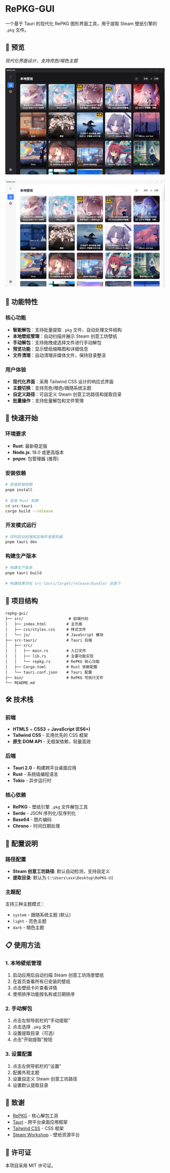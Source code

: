 # RePKG-GUI

一个基于 Tauri 的现代化 RePKG 图形界面工具，用于提取 Steam 壁纸引擎的 `.pkg` 文件。

## 👀 预览

*现代化界面设计，支持亮色/暗色主题*

![PixPin_2025-08-12_23-23-59](./assets/PixPin_2025-08-12_23-23-59.png)

![PixPin_2025-08-12_23-42-03](./assets/PixPin_2025-08-12_23-42-03.png)



## 🌟 功能特性

### 核心功能
- **智能解包**：支持批量提取 `.pkg` 文件，自动处理文件结构
- **本地壁纸管理**：自动扫描并展示 Steam 创意工坊壁纸
- **手动解包**：支持拖拽或选择文件进行手动解包
- **预览功能**：显示壁纸缩略图和详细信息
- **文件清理**：自动清理非媒体文件，保持目录整洁

### 用户体验
- **现代化界面**：采用 Tailwind CSS 设计的响应式界面
- **主题切换**：支持亮色/暗色/跟随系统主题
- **自定义路径**：可自定义 Steam 创意工坊路径和提取目录
- **批量操作**：支持批量解包和文件管理

## 🚀 快速开始

### 环境要求
- **Rust**: 最新稳定版
- **Node.js**: 18.0 或更高版本
- **pnpm**: 包管理器 (推荐)

### 安装依赖

```bash
# 安装前端依赖
pnpm install

# 安装 Rust 依赖
cd src-tauri
cargo build --release
```

### 开发模式运行

```bash
# 同时启动前端和后端开发服务器
pnpm tauri dev
```

### 构建生产版本

```bash
# 构建生产版本
pnpm tauri build

# 构建结果将在 src-tauri/target/release/bundle/ 目录下
```

## 📁 项目结构

```
repkg-gui/
├── src/                    # 前端代码
│   ├── index.html         # 主页面
│   ├── css/styles.css     # 样式文件
│   └── js/                # JavaScript 模块
├── src-tauri/             # Tauri 后端
│   ├── src/
│   │   ├── main.rs        # 入口文件
│   │   ├── lib.rs         # 主要功能实现
│   │   └── repkg.rs       # RePKG 核心功能
│   ├── Cargo.toml         # Rust 依赖配置
│   └── tauri.conf.json    # Tauri 配置
├── bin/                   # RePKG 可执行文件
└── README.md
```

## 🛠️ 技术栈

### 前端
- **HTML5** + **CSS3** + **JavaScript (ES6+)**
- **Tailwind CSS** - 实用优先的 CSS 框架
- **原生 DOM API** - 无框架依赖，轻量高效

### 后端
- **Tauri 2.0** - 构建跨平台桌面应用
- **Rust** - 系统级编程语言
- **Tokio** - 异步运行时

### 核心依赖
- **RePKG** - 壁纸引擎 `.pkg` 文件解包工具
- **Serde** - JSON 序列化/反序列化
- **Base64** - 图片编码
- **Chrono** - 时间日期处理

## 🔧 配置说明

### 路径配置
- **Steam 创意工坊路径**: 默认自动检测，支持自定义
- **提取目录**: 默认为 `C:\Users\xxx\Desktop\RePKG-UI`

### 主题配
支持三种主题模式：
- `system` - 跟随系统主题 (默认)
- `light` - 亮色主题
- `dark` - 暗色主题

## 📋 使用方法

### 1. 本地壁纸管理
1. 启动应用后自动扫描 Steam 创意工坊场景壁纸
2. 在首页查看所有已安装的壁纸
3. 点击壁纸卡片查看详情
4. 使用排序功能按名称或日期排序

### 2. 手动解包
1. 点击左侧导航栏的"手动提取"
2. 点击选择 `.pkg` 文件
3. 设置提取目录（可选）
4. 点击"开始提取"按钮

### 3. 设置配置
1. 点击左侧导航栏的"设置"
2. 配置外观主题
3. 设置自定义 Steam 创意工坊路径
4. 设置默认提取目录

## 🙏 致谢

- [RePKG](https://github.com/NotAdam/RePKG) - 核心解包工具
- [Tauri](https://tauri.app/) - 跨平台桌面应用框架
- [Tailwind CSS](https://tailwindcss.com/) - CSS 框架
- [Steam Workshop](https://steamcommunity.com/workshop/) - 壁纸资源平台

## 📄 许可证

本项目采用 MIT 许可证。
